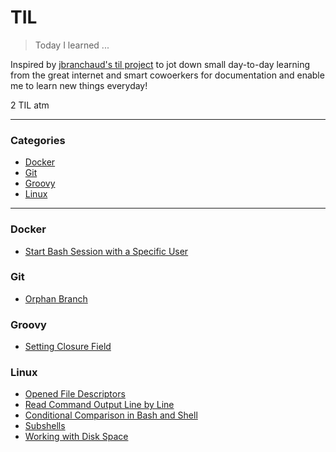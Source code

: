 # TIL
> Today I learned ...

Inspired by [jbranchaud's til project](https://github.com/jbranchaud/til) to jot down small day-to-day learning from the great internet and smart cowoerkers for documentation and enable me to learn new things everyday!

2 TIL atm

---

### Categories
* [Docker](#docker)
* [Git](#git)
* [Groovy](#groovy)
* [Linux](#linux)

---

### Docker
- [Start Bash Session with a Specific User](docker/start-bash-session-with-specific-user.md)

### Git
- [Orphan Branch](git/orphan-branch.md)

### Groovy
- [Setting Closure Field](groovy/setting-closure-field.md)

### Linux
- [Opened File Descriptors](linux/opened-file-descriptors.md)
- [Read Command Output Line by Line](linux/read-cmd-output-line-by-line.md)
- [Conditional Comparison in Bash and Shell](linux/conditional-comparison-bash-shell.md)
- [Subshells](linux/subshells.md)
- [Working with Disk Space](linux/disk-space.md)
